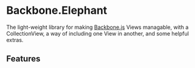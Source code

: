 # Backbone.Elephant

The light-weight library for making [Backbone.js](https://backbonejs.org) Views managable, with a CollectionView, a way of including one View in another, and some helpful extras.

## Features




